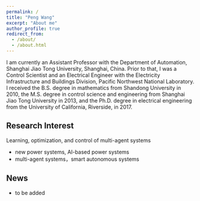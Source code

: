 ```yaml
---
permalink: /
title: "Peng Wang"
excerpt: "About me"
author_profile: true
redirect_from: 
  - /about/
  - /about.html
---
```


I am currently an Assistant Professor with the Department of Automation, Shanghai Jiao Tong University, Shanghai, China. Prior to that, I was a Control Scientist and an Electrical Engineer with the Electricity Infrastructure and Buildings Division, Pacific Northwest National Laboratory. I received the B.S. degree in mathematics from Shandong University in 2010, the M.S. degree in control science and engineering from Shanghai Jiao Tong University in 2013, and the Ph.D. degree in electrical engineering from the University of California, Riverside, in 2017. 

**Research Interest**
---
Learning, optimization, and control of multi-agent systems
* new power systems, AI-based power systems   
* multi-agent systems，smart autonomous systems

**News**
---
* to be added

